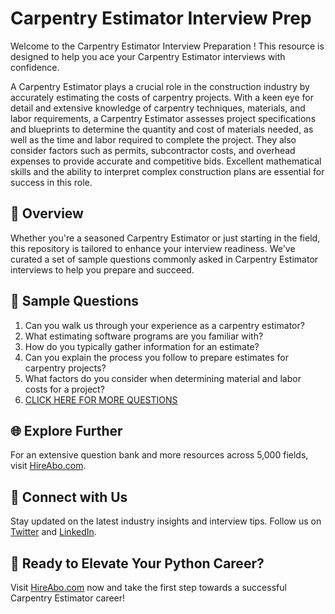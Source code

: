# Carpentry Estimator Interview Prep

Welcome to the Carpentry Estimator Interview Preparation ! This resource is designed to help you ace your Carpentry Estimator interviews with confidence.

A Carpentry Estimator plays a crucial role in the construction industry by accurately estimating the costs of carpentry projects. With a keen eye for detail and extensive knowledge of carpentry techniques, materials, and labor requirements, a Carpentry Estimator assesses project specifications and blueprints to determine the quantity and cost of materials needed, as well as the time and labor required to complete the project. They also consider factors such as permits, subcontractor costs, and overhead expenses to provide accurate and competitive bids. Excellent mathematical skills and the ability to interpret complex construction plans are essential for success in this role.

## 🚀 Overview

Whether you're a seasoned Carpentry Estimator or just starting in the field, this repository is tailored to enhance your interview readiness. We've curated a set of sample questions commonly asked in Carpentry Estimator interviews to help you prepare and succeed.

## 📝 Sample Questions

1. Can you walk us through your experience as a carpentry estimator?
2. What estimating software programs are you familiar with?
3. How do you typically gather information for an estimate?
4. Can you explain the process you follow to prepare estimates for carpentry projects?
5. What factors do you consider when determining material and labor costs for a project?
6. [CLICK HERE FOR MORE QUESTIONS](https://hireabo.com/job/12_2_13/Carpentry%20Estimator)

## 🌐 Explore Further

For an extensive question bank and more resources across 5,000 fields, visit [HireAbo.com](https://www.hireabo.com).

## 📱 Connect with Us

Stay updated on the latest industry insights and interview tips. Follow us on [Twitter](https://twitter.com/hireabo) and [LinkedIn](https://www.linkedin.com/in/hire-abo-3609972a8/).

## 🚀 Ready to Elevate Your Python Career?

Visit [HireAbo.com](https://www.hireabo.com) now and take the first step towards a successful Carpentry Estimator career!